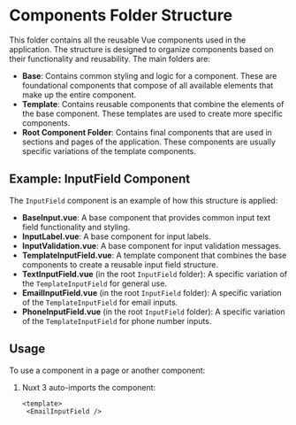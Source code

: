 # Components Folder Structure

This folder contains all the reusable Vue components used in the application. The structure is designed to organize components based on their functionality and reusability. The main folders are:

- **Base**: Contains common styling and logic for a component. These are foundational components that compose of all available elements that make up the entire component.
- **Template**: Contains reusable components that combine the elements of the base component. These templates are used to create more specific components.
- **Root Component Folder**: Contains final components that are used in sections and pages of the application. These components are usually specific variations of the template components.

## Example: InputField Component

The `InputField` component is an example of how this structure is applied:

- **BaseInput.vue**: A base component that provides common input text field functionality and styling.
- **InputLabel.vue**: A base component for input labels.
- **InputValidation.vue**: A base component for input validation messages.
- **TemplateInputField.vue**: A template component that combines the base components to create a reusable input field structure.
- **TextInputField.vue** (in the root `InputField` folder): A specific variation of the `TemplateInputField` for general use.
- **EmailInputField.vue** (in the root `InputField` folder): A specific variation of the `TemplateInputField` for email inputs.
- **PhoneInputField.vue** (in the root `InputField` folder): A specific variation of the `TemplateInputField` for phone number inputs.

## Usage

To use a component in a page or another component:

1. Nuxt 3 auto-imports the component:

   ```Vue
   <template>
    <EmailInputField />
  </template>
